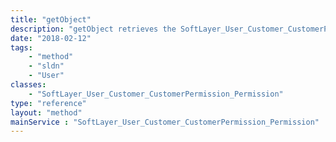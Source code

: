 ```yaml
---
title: "getObject"
description: "getObject retrieves the SoftLayer_User_Customer_CustomerPermission_Permission object whose ID number corresponds to the ID number of the init parameter passed to the SoftLayer_User_Customer_CustomerPermission_Permission service. "
date: "2018-02-12"
tags:
    - "method"
    - "sldn"
    - "User"
classes:
    - "SoftLayer_User_Customer_CustomerPermission_Permission"
type: "reference"
layout: "method"
mainService : "SoftLayer_User_Customer_CustomerPermission_Permission"
---
```

